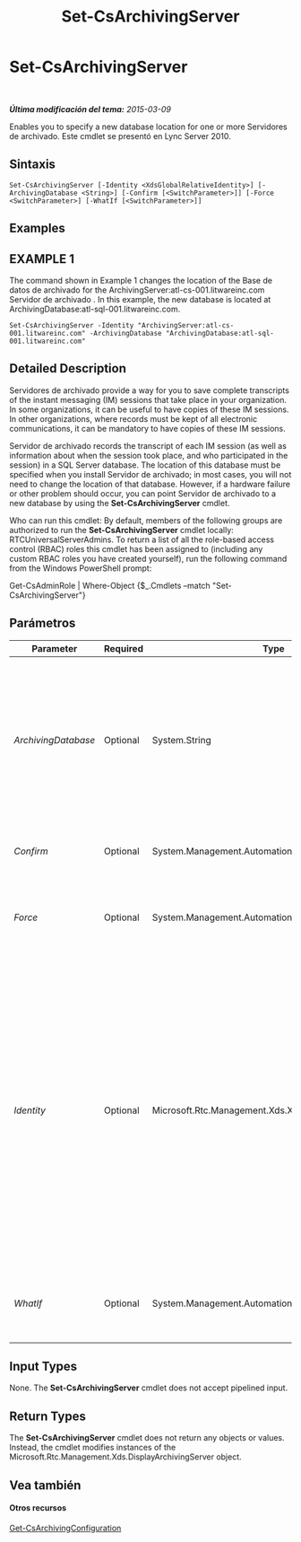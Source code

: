 ﻿---
title: Set-CsArchivingServer
TOCTitle: Set-CsArchivingServer
ms:assetid: d4e51c14-34a6-4134-bb71-87bc2f11092d
ms:mtpsurl: https://technet.microsoft.com/es-es/library/Gg398923(v=OCS.15)
ms:contentKeyID: 48276792
ms.date: 01/07/2017
mtps_version: v=OCS.15
ms.translationtype: HT
---

# Set-CsArchivingServer

 

_**Última modificación del tema:** 2015-03-09_

Enables you to specify a new database location for one or more Servidores de archivado. Este cmdlet se presentó en Lync Server 2010.

## Sintaxis

    Set-CsArchivingServer [-Identity <XdsGlobalRelativeIdentity>] [-ArchivingDatabase <String>] [-Confirm [<SwitchParameter>]] [-Force <SwitchParameter>] [-WhatIf [<SwitchParameter>]]

## Examples

## EXAMPLE 1

The command shown in Example 1 changes the location of the Base de datos de archivado for the ArchivingServer:atl-cs-001.litwareinc.com Servidor de archivado . In this example, the new database is located at ArchivingDatabase:atl-sql-001.litwareinc.com.

    Set-CsArchivingServer -Identity "ArchivingServer:atl-cs-001.litwareinc.com" -ArchivingDatabase "ArchivingDatabase:atl-sql-001.litwareinc.com"

## Detailed Description

Servidores de archivado provide a way for you to save complete transcripts of the instant messaging (IM) sessions that take place in your organization. In some organizations, it can be useful to have copies of these IM sessions. In other organizations, where records must be kept of all electronic communications, it can be mandatory to have copies of these IM sessions.

Servidor de archivado records the transcript of each IM session (as well as information about when the session took place, and who participated in the session) in a SQL Server database. The location of this database must be specified when you install Servidor de archivado; in most cases, you will not need to change the location of that database. However, if a hardware failure or other problem should occur, you can point Servidor de archivado to a new database by using the **Set-CsArchivingServer** cmdlet.

Who can run this cmdlet: By default, members of the following groups are authorized to run the **Set-CsArchivingServer** cmdlet locally: RTCUniversalServerAdmins. To return a list of all the role-based access control (RBAC) roles this cmdlet has been assigned to (including any custom RBAC roles you have created yourself), run the following command from the Windows PowerShell prompt:

Get-CsAdminRole | Where-Object {$\_.Cmdlets –match "Set-CsArchivingServer"}

## Parámetros


<table>
<colgroup>
<col style="width: 25%" />
<col style="width: 25%" />
<col style="width: 25%" />
<col style="width: 25%" />
</colgroup>
<thead>
<tr class="header">
<th>Parameter</th>
<th>Required</th>
<th>Type</th>
<th>Description</th>
</tr>
</thead>
<tbody>
<tr class="odd">
<td><p><em>ArchivingDatabase</em></p></td>
<td><p>Optional</p></td>
<td><p>System.String</p></td>
<td><p>Service location where the new Base de datos de archivado is located. For example: -ArchivingDatabase ArchivingDatabase:atl-sql-001.litwareinc.com. Make sure you use the service location and not the SQL Server path when specifying the database location.</p></td>
</tr>
<tr class="even">
<td><p><em>Confirm</em></p></td>
<td><p>Optional</p></td>
<td><p>System.Management.Automation.SwitchParameter</p></td>
<td><p>Se le pedirá confirmación antes de ejecutar el comando.</p></td>
</tr>
<tr class="odd">
<td><p><em>Force</em></p></td>
<td><p>Optional</p></td>
<td><p>System.Management.Automation.SwitchParameter</p></td>
<td><p>Suppresses the display of any non-fatal error message that might occur when running the command.</p></td>
</tr>
<tr class="even">
<td><p><em>Identity</em></p></td>
<td><p>Optional</p></td>
<td><p>Microsoft.Rtc.Management.Xds.XdsGlobalRelativeIdentity</p></td>
<td><p>Service location of the Servidor de archivado instance to be modified. For example: -Identity ArchivingServer:atl-cs-001.litwareinc.com. You can retrieve the service location for all your Archiving servers by running this command:</p>
<p>Get-CsService –ArchivingServer | Select-Object Identity</p>
<p>Note that you can leave off the prefix &quot;ArchivingServer:&quot; when specifying an Archiving server. For example: -Identity &quot;atl-cs-001.litwareinc.com&quot;.</p>
<p></p></td>
</tr>
<tr class="odd">
<td><p><em>WhatIf</em></p></td>
<td><p>Optional</p></td>
<td><p>System.Management.Automation.SwitchParameter</p></td>
<td><p>Describe qué sucedería si se ejecutara el comando sin ejecutarlo realmente.</p></td>
</tr>
</tbody>
</table>


## Input Types

None. The **Set-CsArchivingServer** cmdlet does not accept pipelined input.

## Return Types

The **Set-CsArchivingServer** cmdlet does not return any objects or values. Instead, the cmdlet modifies instances of the Microsoft.Rtc.Management.Xds.DisplayArchivingServer object.

## Vea también

#### Otros recursos

[Get-CsArchivingConfiguration](get-csarchivingconfiguration.md)

